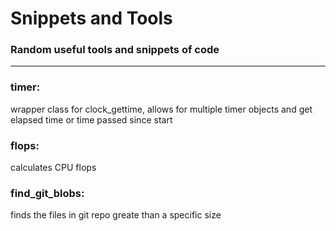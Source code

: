 # Snippets and Tools
### Random useful tools and snippets of code
***
### timer:
wrapper class for clock_gettime, allows for multiple timer objects and get elapsed time or time passed since start
### flops:
calculates CPU flops
### find_git_blobs:
finds the files in git repo greate than a specific size
